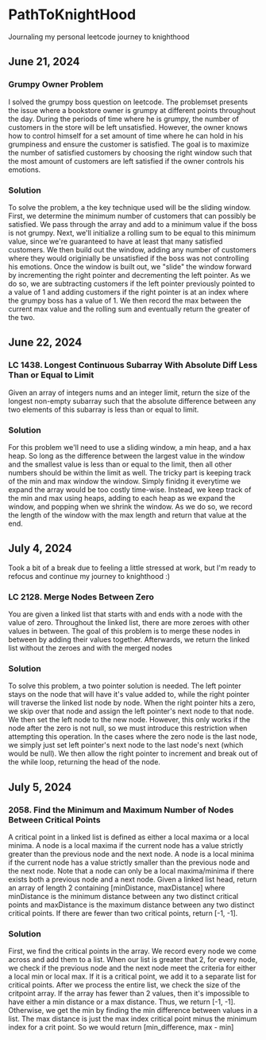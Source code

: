 # PathToKnightHood

Journaling my personal leetcode journey to knighthood

## June 21, 2024

### Grumpy Owner Problem

I solved the grumpy boss question on leetcode. The problemset presents the issue where a bookstore owner is grumpy at different points throughout the day. During the periods of time where he is grumpy, the number of customers in the store will be left unsatisfied. However, the owner knows how to control himself for a set amount of time where he can hold in his grumpiness and ensure the customer is satisfied. The goal is to maximize the number of satisfied customers by choosing the right window such that the most amount of customers are left satisfied if the owner controls his emotions.

### Solution

To solve the problem, a the key technique used will be the sliding window. First, we determine the minimum number of customers that can possibly be satisfied. We pass through the array and add to a minimum value if the boss is not grumpy. Next, we'll initialize a rolling sum to be equal to this minimum value, since we're guaranteed to have at least that many satisfied customers. We then build out the window, adding any number of customers where they would originially be unsatisfied if the boss was not controlling his emotions. Once the window is built out, we "slide" the window forward by incrementing the right pointer and decrementing the left pointer. As we do so, we are subtracting customers if the left pointer previously pointed to a value of 1 and adding customers if the right pointer is at an index where the grumpy boss has a value of 1. We then record the max between the current max value and the rolling sum and eventually return the greater of the two.

## June 22, 2024

### LC 1438. Longest Continuous Subarray With Absolute Diff Less Than or Equal to Limit

Given an array of integers nums and an integer limit, return the size
of the longest non-empty subarray such that the absolute difference
between any two elements of this subarray is less than or equal to limit.

### Solution

For this problem we'll need to use a sliding window, a min heap, and a hax heap. So long as the difference between the largest value in the window and the smallest value is less than or equal to the limit, then all other numbers should be within the limit as well. The tricky part is keeping track of the min and max window the window. Simply finidng it everytime we expand the array would be too costly time-wise. Instead, we keep track of the min and max using heaps, adding to each heap as we expand the window, and popping when we shrink the window. As we do so, we record the length of the window with the max length and return that value at the end.

## July 4, 2024

Took a bit of a break due to feeling a little stressed at work, but I'm ready to refocus and continue my journey to knighthood :)

### LC 2128. Merge Nodes Between Zero

You are given a linked list that starts with and ends with a node with the value of zero. Throughout the linked list, there are more zeroes with other values in between. The goal of this problem is to merge these nodes in between by adding their values together. Afterwards, we return the linked list without the zeroes and with the merged nodes

### Solution

To solve this problem, a two pointer solution is needed. The left pointer stays on the node that will have it's value added to, while the right pointer will traverse the linked list node by node. When the right pointer hits a zero, we skip over that node and assign the left pointer's next node to that node. We then set the left node to the new node. However, this only works if the node after the zero is not null, so we must introduce this restriction when attempting this operation. In the cases where the zero node is the last node, we simply just set left pointer's next node to the last node's next (which would be null). We then allow the right pointer to increment and break out of the while loop, returning the head of the node.

## July 5, 2024

### 2058. Find the Minimum and Maximum Number of Nodes Between Critical Points

A critical point in a linked list is defined as either a local maxima or a local minima. A node is a local maxima if the current node has a value strictly greater than the previous node and the next node. A node is a local minima if the current node has a value strictly smaller than the previous node and the next node. Note that a node can only be a local maxima/minima if there exists both a previous node and a next node. Given a linked list head, return an array of length 2 containing [minDistance, maxDistance] where minDistance is the minimum distance between any two distinct critical points and maxDistance is the maximum distance between any two distinct critical points. If there are fewer than two critical points, return [-1, -1].

### Solution

First, we find the critical points in the array. We record every node we come across and add them to a list. When our list is greater that 2, for every node, we check if the previous node and the next node meet the criteria for either a local min or local max. If it is a critical point, we add it to a separate list for critical points. After we process the entire list, we check the size of the critpoint array. If the array has fewer than 2 values, then it's impossible to have either a min distance or a max distance. Thus, we return [-1, -1]. Otherwise, we get the min by finding the min difference between values in a list. The max distance is just the max index critical point minus the minimum index for a crit point. So we would return [min_difference, max - min]
